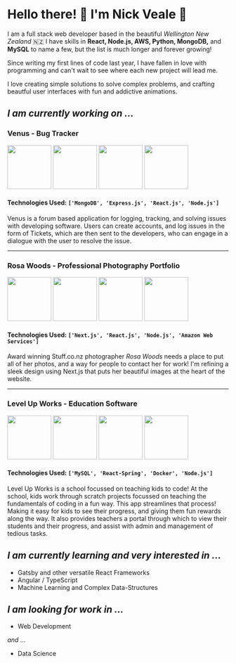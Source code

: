 
# Hello there! 👋 I'm Nick Veale 🤟

I am a full stack web developer based in the beautiful *Wellington New Zealand* 🇳🇿 I have skills in __React, Node.js, AWS, Python, MongoDB,__ and __MySQL__ to name a few, but the list is much longer and forever growing! 

Since writing my first lines of code last year, I have fallen in love with programming and can't wait to see where each new project will lead me.

I love creating simple solutions to solve complex problems, and crafting beautful user interfaces with fun and addictive animations.   

## *I am currently working on ...*

### Venus - Bug Tracker

<span>
  <img src="https://user-images.githubusercontent.com/72718892/111244066-14951480-8667-11eb-831a-03a1f10055e0.PNG" height="100px" />
<img src="https://user-images.githubusercontent.com/72718892/111243453-009ce300-8666-11eb-9139-cbafbe71c36f.PNG" height="100px"/>
<img src="https://user-images.githubusercontent.com/72718892/111243773-802ab200-8666-11eb-991e-5f2777a3206a.PNG" height="100px"/>
<img src="https://user-images.githubusercontent.com/72718892/111244000-e8799380-8666-11eb-9bb3-424676c72739.PNG" height="100px"/>
</span>

#### Technologies Used: `['MongoDB', 'Express.js', 'React.js', 'Node.js']`

Venus is a forum based application for logging, tracking, and solving issues with developing software. Users can create accounts, and log issues in the form of Tickets, which are then sent to the developers, who can engage in a dialogue with the user to resolve the issue.

<hr/>

### Rosa Woods - Professional Photography Portfolio

<span>
  <img src="https://user-images.githubusercontent.com/72718892/111245992-6c814a80-866a-11eb-8966-7ef537cae075.PNG" height="100px"/>
<img src="https://user-images.githubusercontent.com/72718892/111246018-73a85880-866a-11eb-987a-da7b5ee6cdfd.PNG" height="100px" />
<img src="https://user-images.githubusercontent.com/72718892/111246036-786d0c80-866a-11eb-8689-31fda9ba4c2f.PNG" height="100px" />
<img src="https://user-images.githubusercontent.com/72718892/111246043-7a36d000-866a-11eb-9e00-f64c55500182.PNG" height="100px" />
</span>


#### Technologies Used: `['Next.js', 'React.js', 'Node.js', 'Amazon Web Services']`

Award winning Stuff.co.nz photographer _Rosa Woods_ needs a place to put all of her photos, and a way for people to contact her for work! I'm refining a sleek design using Next.js that puts her beautiful images at the heart of the website. 

<hr/>

### Level Up Works - Education Software

<span>
  <img src="https://user-images.githubusercontent.com/72718892/111248391-ace2c780-866e-11eb-9ae5-0f6716d06473.PNG" height="100px"/>
<img src="https://user-images.githubusercontent.com/72718892/111248409-b79d5c80-866e-11eb-9c69-e107b8e66851.PNG" height="100px" />
<img src="https://user-images.githubusercontent.com/72718892/111248411-ba984d00-866e-11eb-8cea-d883f3c418fd.PNG" height="100px" />
<img src="https://user-images.githubusercontent.com/72718892/111248414-bbc97a00-866e-11eb-9ff8-6f6be0b42cf6.PNG" height="100px" />
</span>

#### Technologies Used: `['MySQL', 'React-Spring', 'Docker', 'Node.js']`

Level Up Works is a school focussed on teaching kids to code! At the school, kids work through scratch projects focussed on teaching the fundamentals of coding in a fun way. This app streamlines that process! Making it easy for kids to see their progress, and giving them fun rewards along the way. It also provides teachers a portal through which to view their students and their progress, and assist with admin and management of tedious tasks. 

## *I am currently learning and very interested in ...*

* Gatsby and other versatile React Frameworks
* Angular / TypeScript
* Machine Learning and Complex Data-Structures

## *I am looking for work in ...*

* Web Development

*and ...*

* Data Science
